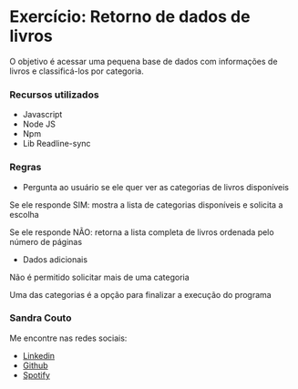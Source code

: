 # Exercício: Retorno de dados de livros 

O objetivo é acessar uma pequena base de dados com informações de livros e classificá-los por categoria.

### Recursos utilizados 
- Javascript
- Node JS
- Npm
- Lib Readline-sync

### Regras 

- Pergunta ao usuário se ele quer ver as categorias de livros disponíveis

 Se ele responde SIM: mostra a lista de categorias disponíveis e solicita a escolha

 Se ele responde NÃO: retorna a lista completa de livros ordenada pelo número de páginas

- Dados adicionais

 Não é permitido solicitar mais de uma categoria

 Uma das categorias é a opção para finalizar a execução do programa


### Sandra Couto
Me encontre nas redes sociais:

- [Linkedin](https://www.linkedin.com/in/sandra-lm-couto/)
- [Github](https://github.com/sandralcouto)
- [Spotify](https://open.spotify.com/user/12159465123?si=e55c9fc4afdf4e23)
